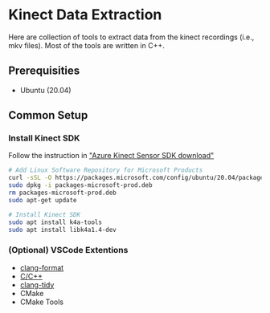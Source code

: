 # Kinect Data Extraction

Here are collection of tools to extract data from the kinect recordings (i.e., mkv files).
Most of the tools are written in C++.

## Prerequisities

- Ubuntu (20.04)

## Common Setup

### Install Kinect SDK

Follow the instruction in ["Azure Kinect Sensor SDK download"](https://learn.microsoft.com/ja-jp/azure/kinect-dk/sensor-sdk-download)

```bash
# Add Linux Software Repository for Microsoft Products
curl -sSL -O https://packages.microsoft.com/config/ubuntu/20.04/packages-microsoft-prod.deb
sudo dpkg -i packages-microsoft-prod.deb
rm packages-microsoft-prod.deb
sudo apt-get update

# Install Kinect SDK
sudo apt install k4a-tools
sudo apt install libk4a1.4-dev
```

### (Optional) VSCode Extentions

- [clang-format](https://marketplace.visualstudio.com/items?itemName=xaver.clang-format)
- [C/C++](https://marketplace.visualstudio.com/items?itemName=ms-vscode.cpptools)
- [clang-tidy](https://marketplace.visualstudio.com/items?itemName=notskm.clang-tidy)
- CMake
- CMake Tools
